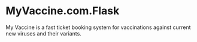 # MyVaccine.com.Flask
My Vaccine is a fast ticket booking system for vaccinations against current new viruses and their variants.
